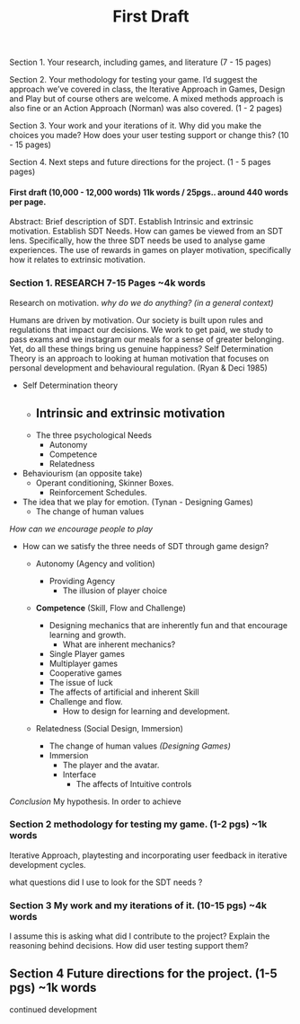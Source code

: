 ﻿---
layout: post
title: "First Draft"
---
Section 1. Your research, including games, and literature (7 - 15 pages)

Section 2. Your methodology for testing your game. I’d suggest the approach we’ve covered in class, the Iterative Approach in Games, Design and Play but of course others are welcome. A mixed methods approach is also fine or an Action Approach (Norman) was also covered. (1 - 2 pages)

Section 3. Your work and your iterations of it. Why did you make the choices you made? How does your user testing support or change this? (10 - 15 pages)

Section 4. Next steps and future directions for the project. (1 - 5 pages pages)


#### First draft (10,000 - 12,000 words) 11k words / 25pgs.. around 440 words per page.

Abstract: Brief description of SDT. Establish Intrinsic and extrinsic motivation. Establish SDT Needs. How can games be viewed from an SDT lens. Specifically, how the three SDT needs be used to analyse game experiences. The use of rewards in games on player motivation, specifically how it relates to extrinsic motivation.

### Section 1. RESEARCH 7-15 Pages ~4k words

Research on motivation. *why do we do anything? (in a general context)*

Humans are driven by motivation. Our society is built upon rules and regulations that impact our decisions. We work to get paid, we study to pass exams and we instagram our meals for a sense of greater belonging. Yet, do all these things bring us genuine happiness? Self Determination Theory is an approach to looking at human motivation that focuses on personal development and behavioural regulation. (Ryan & Deci 1985)

- Self Determination theory
  - Intrinsic and extrinsic motivation
    -
  - The three psychological Needs
    - Autonomy
    - Competence
    - Relatedness
- Behaviourism (an opposite take)
  - Operant conditioning, Skinner Boxes.
    - Reinforcement Schedules.
- The idea that we play for emotion. (Tynan - Designing Games)
  - The change of human values

*How can we encourage people to play*
- How can we satisfy the three needs of SDT through game design?
  - Autonomy (Agency and volition)
    - Providing Agency
      - The illusion of player choice

  - **Competence** (Skill, Flow and Challenge)
    - Designing mechanics that are inherently fun and that encourage learning and growth.
      - What are inherent mechanics?
    - Single Player games
    - Multiplayer games
    - Cooperative games
    - The issue of luck
    - The affects of artificial and inherent Skill
    - Challenge and flow.
      - How to design for learning and development.
  - Relatedness (Social Design, Immersion)
    - The change of human values _(Designing Games)_
    - Immersion
      - The player and the avatar.
      - Interface
        - The affects of Intuitive controls

*Conclusion*
My hypothesis. In order to achieve

### Section 2 methodology for testing my game. (1-2 pgs) ~1k words
Iterative Approach, playtesting and incorporating user feedback in iterative development cycles.

what questions did I use to look for the SDT needs ?
### Section 3 My work and my iterations of it. (10-15 pgs) ~4k words
I assume this is asking what did I contribute to the project?
Explain the reasoning behind decisions. How did user testing support them?

## Section 4 Future directions for the project. (1-5 pgs) ~1k words
continued development
